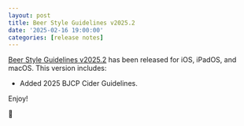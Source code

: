```yaml
---
layout: post
title: Beer Style Guidelines v2025.2
date: '2025-02-16 19:00:00'
categories: [release notes]
---
```


[Beer Style Guidelines v2025.2](https://apps.apple.com/us/app/beer-style-guidelines/id998139111) has been released for iOS, iPadOS, and macOS. This version includes:

- Added 2025 BJCP Cider Guidelines.

Enjoy!

🍺